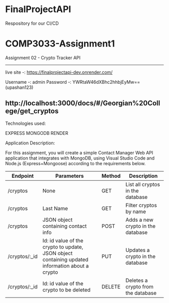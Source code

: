 # FinalProjectAPI
Respository for our CI/CD 





# COMP3033-Assignment1
Assignment 02 - Crypto Tracker API

---------------------------------------------------------------------------------------------------------------------------------

live site -: https://finalprojectapi-dev.onrender.com/

Username -: admin
Password -: YWRtaW46dXBhc2hhbjEyMw== (upashan123)

http://localhost:3000/docs/#/Georgian%20College/get_cryptos
----------------------------------------------------------------------------------------------------------------------------------

Technologies used:

EXPRESS
MONGODB
RENDER

Application Description:

For this assignment, you will create a simple Contact Manager Web API application that
integrates with MongoDB, using Visual Studio Code and Node.js (Express+Mongoose)
according to the requirements below.


| Endpoint         | Parameters                                   | Method | Description                                         |
|------------------|----------------------------------------------|--------|-----------------------------------------------------|
| /cryptos         | None                                         | GET    | List all cryptos in the database                    |
| /cryptos         | Last Name                                    | GET    | Filter cryptos by name                              |
| /cryptos         | JSON object containing contact info          | POST   | Adds a new crypto in the database                   |
| /cryptos/:_id    | Id: id value of the crypto to update, JSON object containing updated information about a crypto | PUT    | Updates a crypto in the database                    |
| /cryptos/:_id    | Id: id value of the crypto to be deleted     | DELETE | Deletes a crypto from the database                  |
